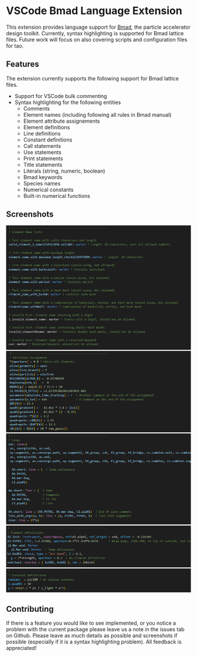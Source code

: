 # VSCode Bmad Language Extension

This extension provides language support for [Bmad](https://github.com/bmad-sim/bmad-ecosystem), the particle accelerator design toolkit.
Currently, syntax highlighting is supported for Bmad lattice files.
Future work will focus on also covering scripts and configuration files for tao.

## Features

The extension currently supports the following support for Bmad lattice files.
 * Support for VSCode bulk commenting
 * Syntax highlighting for the following entities
   * Comments
   * Element names (including following all rules in Bmad manual)
   * Element attribute assignements
   * Element definitions
   * Line definitions
   * Constant definitions
   * Call statements
   * Use statements
   * Print statements
   * Title statements
   * Literals (string, numeric, boolean)
   * Bmad keywords
   * Species names
   * Numerical constants
   * Built-in numerical functions

## Screenshots

![Example of syntax highlighting 1](assets/syntax-highlighting-1.png)
![Example of syntax highlighting 2](assets/syntax-highlighting-2.png)
![Example of syntax highlighting 3](assets/syntax-highlighting-3.png)
![Example of syntax highlighting 4](assets/syntax-highlighting-4.png)
![Example of syntax highlighting 5](assets/syntax-highlighting-5.png)

## Contributing

If there is a feature you would like to see implemented, or you notice a problem with the current package please leave us a note in the issues tab on Github.
Please leave as much details as possible and screenshots if possible (especially if it is a syntax highlighting problem).
All feedback is appreciated!
